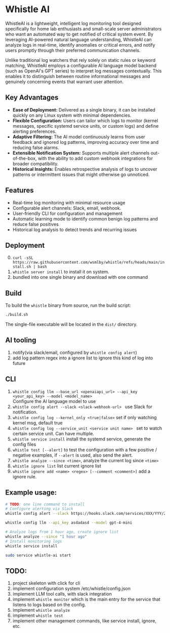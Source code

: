 # Whistle AI
WhistleAI is a lightweight, intelligent log monitoring tool designed specifically for home lab enthusiasts and small-scale server administrators who want an automated way to get notified of critical system event. By leveraging AI-powered natural language understanding, WhistleAI can analyze logs in real-time, identify anomalies or critical errors, and notify users promptly through their preferred communication channels.

Unlike traditional log watchers that rely solely on static rules or keyword matching, WhistleAI employs a configurable AI language model backend (such as OpenAI's GPT series) to interpret log messages contextually. This enables it to distinguish between routine informational messages and genuinely concerning events that warrant user attention.

## Key Advantages

- **Ease of Deployment:** Delivered as a single binary, it can be installed quickly on any Linux system with minimal dependencies.
- **Flexible Configuration:** Users can tailor which logs to monitor (kernel messages, specific systemd service units, or custom logs) and define alerting preferences.
- **Adaptive Filtering:** The AI model continuously learns from user feedback and ignored log patterns, improving accuracy over time and reducing false alarms.
- **Extensible Notification System:** Supports multiple alert channels out-of-the-box, with the ability to add custom webhook integrations for broader compatibility.
- **Historical Insights:** Enables retrospective analysis of logs to uncover patterns or intermittent issues that might otherwise go unnoticed.

## Features
- Real-time log monitoring with minimal resource usage  
- Configurable alert channels: Slack, email, webhook.
- User-friendly CLI for configuration and management  
- Automatic learning mode to identify common benign log patterns and reduce false positives  
- Historical log analysis to detect trends and recurring issues  

## Deployment
0. `curl -sSL https://raw.githubusercontent.com/wsmlby/whistle/refs/heads/main/install.sh | bash`
1. `whistle server install` to install it on system.
2. bundled into one single binary and download with one command

## Build
To build the `whistle` binary from source, run the build script:
```bash
./build.sh
```
The single-file executable will be located in the `dist/` directory.

## AI tooling
1. notify(via slack/email, configured by `whistle config alert`)
2. add log pattern regex into a ignore list to ignore this kind of log into future

## CLI
1. `whistle config llm --base_url <openaiapi_url> --api_key <your_api_key> --model <model_name>`  
   Configure the AI language model to use
2. `whistle config alert --slack <slack-webhook-url> `
   use Slack for notification. 
3. `whistle config log --kernel_only <true|false>` set if only watching kernel msg, default true
4. `whistle config log --service_unit <service unit name> ` set to watch certain service unit. Can have multiple.
5. `whistle service install`  install the systemd service, generate the config files
6. `whistle test [--alert]` to test the configuration with a few positive / negative examples, if `--alert` is used, also send the alert.
7. `whistle analyze --since <time>`, analyze the current log since `<time>` 
8. `whistle ignore list` list current ignore list
9.  `whistle ignore add <name> <regex> [--comment <comment>]` add a ignore rule.

## Example usage:
```bash
# TODO: one line command to install
# Configure alerting via Slack
whistle config alert --slack https://hooks.slack.com/services/XXX/YYY/ZZZ  

whistle config llm --api_key asdadasd --model gpt-4-mini

# Analyze logs from 1 hour ago, create ignore list
whistle analyze --since "1 hour ago"
# Install monitoring logs
whistle service install

sudo service whistle-ai start
```

## TODO:
1. project skeleton with click for cli
2. implement configuration system /etc/whistle/config.json
3. implement LLM tool calls, with slack integration
4. implement `whistle monitor` which is the main entry for the service that listens to logs based on the config.
5. implement `whistle analyze`
6. implement `whistle test`
7. implement other management commands, like service install, ignore, etc.
